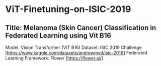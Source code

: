 # ViT-Finetuning-on-ISIC-2019

## Title: Melanoma (Skin Cancer) Classification in Federated Learning using Vit B16

Model: Vision Transformer (ViT B16)
Dataset: ISIC 2019 Challenge [https://www.kaggle.com/datasets/andrewmvd/isic-2019]
Federated Learning Framework: Flower [https://flower.ai/]
